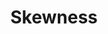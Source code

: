 ---
title: "Skewness"

categories: ['']

tags: ['Skewness']

arabic: ['الانحراف']

publishers: ['معجم مصطلحات التعلم الآلي والتعلم العميق وعلم البيانات']

types: "word"

slug: ""
---